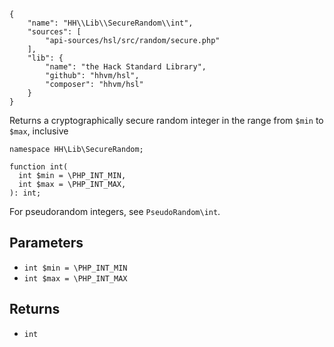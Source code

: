 ``` yamlmeta
{
    "name": "HH\\Lib\\SecureRandom\\int",
    "sources": [
        "api-sources/hsl/src/random/secure.php"
    ],
    "lib": {
        "name": "the Hack Standard Library",
        "github": "hhvm/hsl",
        "composer": "hhvm/hsl"
    }
}
```




Returns a cryptographically secure random integer in the range from ` $min ` to
`` $max ``, inclusive




``` Hack
namespace HH\Lib\SecureRandom;

function int(
  int $min = \PHP_INT_MIN,
  int $max = \PHP_INT_MAX,
): int;
```




For pseudorandom integers, see ` PseudoRandom\int `.




## Parameters




+ ` int $min = \PHP_INT_MIN `
+ ` int $max = \PHP_INT_MAX `




## Returns




* ` int `
<!-- HHAPIDOC -->
